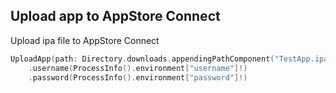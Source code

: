 ## Upload app to AppStore Connect

Upload ipa file to AppStore Connect

```swift
UploadApp(path: Directory.downloads.appendingPathComponent("TestApp.ipa").path)
	.username(ProcessInfo().environment["username"]!)
	.password(ProcessInfo().environment["password"]!)
```
